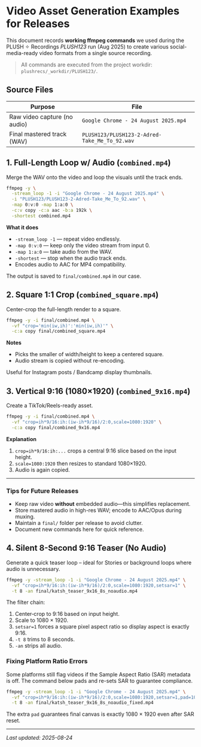 # Video Asset Generation Examples for Releases

This document records **working ffmpeg commands** we used during the PLUSH ✧ Recordings _PLUSH123_ run (Aug 2025) to create various social-media-ready video formats from a single source recording.

> All commands are executed from the project workdir: `plushrecs/_workdir/PLUSH123/`.

## Source Files

| Purpose | File |
|---------|------|
| Raw video capture (no audio) | `Google Chrome - 24 August 2025.mp4` |
| Final mastered track (WAV)   | `PLUSH123/PLUSH123-2-Adred-Take_Me_To_92.wav` |

## 1. Full-Length Loop w/ Audio (`combined.mp4`)
Merge the WAV onto the video and loop the visuals until the track ends.

```bash
ffmpeg -y \
  -stream_loop -1 -i "Google Chrome - 24 August 2025.mp4" \
  -i "PLUSH123/PLUSH123-2-Adred-Take_Me_To_92.wav" \
  -map 0:v:0 -map 1:a:0 \
  -c:v copy -c:a aac -b:a 192k \
  -shortest combined.mp4
```

**What it does**
* `-stream_loop -1` — repeat video endlessly.
* `-map 0:v:0` — keep only the video stream from input 0.
* `-map 1:a:0` — take audio from the WAV.
* `-shortest` — stop when the audio track ends.
* Encodes audio to AAC for MP4 compatibility.

The output is saved to `final/combined.mp4` in our case.

## 2. Square 1:1 Crop (`combined_square.mp4`)
Center-crop the full-length render to a square.

```bash
ffmpeg -y -i final/combined.mp4 \
  -vf "crop='min(iw,ih)':'min(iw,ih)'" \
  -c:a copy final/combined_square.mp4
```

**Notes**
* Picks the smaller of width/height to keep a centered square.
* Audio stream is copied without re-encoding.

Useful for Instagram posts / Bandcamp display thumbnails.

## 3. Vertical 9:16 (1080×1920) (`combined_9x16.mp4`)
Create a TikTok/Reels-ready asset.

```bash
ffmpeg -y -i final/combined.mp4 \
  -vf "crop=ih*9/16:ih:(iw-ih*9/16)/2:0,scale=1080:1920" \
  -c:a copy final/combined_9x16.mp4
```

**Explanation**
1. `crop=ih*9/16:ih:...` crops a central 9:16 slice based on the input height.
2. `scale=1080:1920` then resizes to standard 1080×1920.
3. Audio is again copied.

---

### Tips for Future Releases
* Keep raw video **without** embedded audio—this simplifies replacement.
* Store mastered audio in high-res WAV; encode to AAC/Opus during muxing.
* Maintain a `final/` folder per release to avoid clutter.
* Document new commands here for quick reference.

## 4. Silent 8-Second 9:16 Teaser (No Audio)
Generate a quick teaser loop – ideal for Stories or background loops where audio is unnecessary.

```bash
ffmpeg -y -stream_loop -1 -i "Google Chrome - 24 August 2025.mp4" \
  -vf "crop=ih*9/16:ih:(iw-ih*9/16)/2:0,scale=1080:1920,setsar=1" \
  -t 8 -an final/katsh_teaser_9x16_8s_noaudio.mp4
```

The filter chain:
1. Center‐crop to 9:16 based on input height.
2. Scale to 1080 × 1920.
3. `setsar=1` forces a square pixel aspect ratio so display aspect is exactly 9:16.
4. `-t 8` trims to 8 seconds.
5. `-an` strips all audio.

### Fixing Platform Ratio Errors
Some platforms still flag videos if the Sample Aspect Ratio (SAR) metadata is off. The command below pads and re-sets SAR to guarantee compliance.

```bash
ffmpeg -y -stream_loop -1 -i "Google Chrome - 24 August 2025.mp4" \
  -vf "crop=ih*9/16:ih:(iw-ih*9/16)/2:0,scale=1080:1920,setsar=1,pad=1080:1920:(ow-iw)/2:(oh-ih)/2" \
  -t 8 -an final/katsh_teaser_9x16_8s_noaudio_fixed.mp4
```

The extra `pad` guarantees final canvas is exactly 1080 × 1920 even after SAR reset.

---

_Last updated: 2025-08-24_

